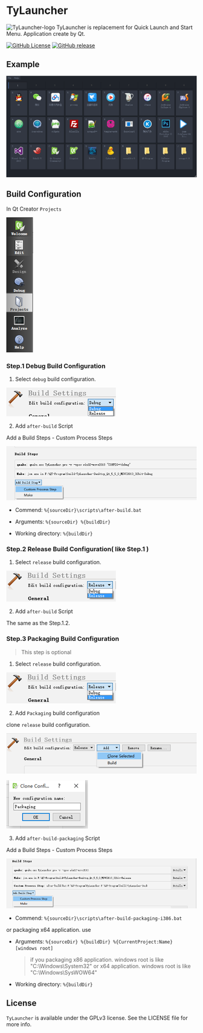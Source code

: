 TyLauncher
=========
![TyLauncher-logo](https://raw.githubusercontent.com/luckytianyiyan/TyLauncher/master/README_IMAGES/logo.png)
TyLauncher is replacement for Quick Launch and Start Menu. Application create by Qt.

[![GitHub License](https://img.shields.io/github/license/luckytianyiyan/tylauncher.svg)](http://www.gnu.org/licenses/gpl-3.0.html)
[![GitHub release](https://img.shields.io/github/release/luckytianyiyan/TyLauncher.svg)](https://github.com/luckytianyiyan/TyLauncher/releases/latest)

## Example

![TyLauncher-MainInterface](https://raw.githubusercontent.com/luckytianyiyan/TyLauncher/master/README_IMAGES/TyLauncher-MainInterface.png)

## Build Configuration

In Qt Creator `Projects`

![Qt-Creator-Projects](https://raw.githubusercontent.com/luckytianyiyan/TyLauncher/master/README_IMAGES/Qt-Creator-Projects.png)

### Step.1 Debug Build Configuration

1. Select `debug` build configuration.

  ![Qt-Creator-Debug-Configuration](https://raw.githubusercontent.com/luckytianyiyan/TyLauncher/master/README_IMAGES/Qt-Creator-Debug-Configuration.png)

2. Add `after-build` Script

  Add a Build Steps - Custom Process Steps

  ![Qt-Creator-Add-Build-Steps-Debug](https://raw.githubusercontent.com/luckytianyiyan/TyLauncher/master/README_IMAGES/Qt-Creator-Add-Build-Steps-Debug.png)

  - Commend: `%{sourceDir}\scripts\after-build.bat`

  - Arguments: `%{sourceDir} %{buildDir}`

  - Working directory: `%{buildDir}`

### Step.2 Release Build Configuration( like Step.1 )

1. Select `release` build configuration.

  ![Qt-Creator-Release-Configuration](https://raw.githubusercontent.com/luckytianyiyan/TyLauncher/master/README_IMAGES/Qt-Creator-Release-Configuration.png)

2. Add `after-build` Script

  The same as the Step.1.2.

### Step.3 Packaging Build Configuration

> This step is optional

1. Select `release` build configuration.

  ![Qt-Creator-Release-Configuration](https://raw.githubusercontent.com/luckytianyiyan/TyLauncher/master/README_IMAGES/Qt-Creator-Release-Configuration.png)

2. Add `Packaging` build configuration

  clone `release` build configuration.

  ![Qt-Creator-Release-Packaging](https://raw.githubusercontent.com/luckytianyiyan/TyLauncher/master/README_IMAGES/Qt-Creator-Release-Packaging.png)

  ![Qt-Creator-New-Packaging](https://raw.githubusercontent.com/luckytianyiyan/TyLauncher/master/README_IMAGES/Qt-Creator-New-Packaging.png)

3. Add `after-build-packaging` Script

  Add a Build Steps - Custom Process Steps

  ![Qt-Creator-Add-Build-Steps-Packaging](https://raw.githubusercontent.com/luckytianyiyan/TyLauncher/master/README_IMAGES/Qt-Creator-Add-Build-Steps-Packaging.png)

  - Commend: `%{sourceDir}\scripts\after-build-packaging-i386.bat`

  or packaging x64 application. use

  - Arguments: `%{sourceDir} %{buildDir} %{CurrentProject:Name} [windows root]`

    > if you packaging x86 application. windows root is like "C:\Windows\System32"
    > or x64 application. windows root is like "C:\Windows\SysWOW64"

  - Working directory: `%{buildDir}`

## License

`TyLauncher` is available under the GPLv3 license. See the LICENSE file for more info.
